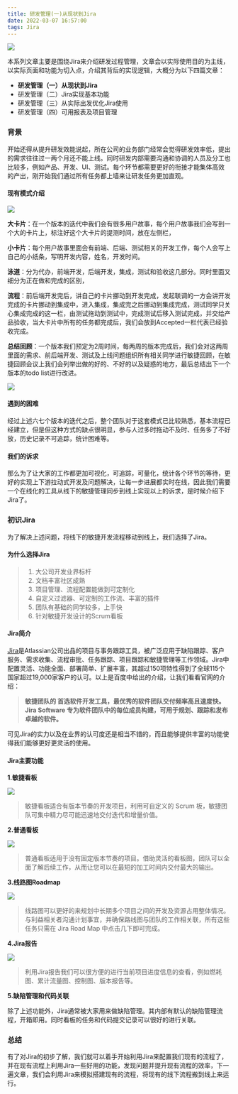 ```yaml
---
title: 研发管理(一)从现状到Jira
date: 2022-03-07 16:57:00
tags: Jira
---
```


![](https://img.carlwe.com/xs/jira_flow.webp)



本系列文章主要是围绕Jira来介绍研发过程管理，文章会以实际使用目的为主线，以实际页面和功能为切入点，介绍其背后的实现逻辑，大概分为以下四篇文章：

<!--more-->

* **研发管理（一）从现状到Jira**
* 研发管理（二）Jira实现基本功能
* 研发管理（三）从实际出发优化Jira使用
* 研发管理（四）可用报表及项目管理



### 背景

开始还得从提升研发效能说起，所在公司的业务部门经常会觉得研发效率低，提出的需求往往过一两个月还不能上线。同时研发内部需要沟通和协调的人员及分工也比较多，例如产品、开发、UI、测试。每个环节都需要更好的衔接才能集体高效的产出，刚开始我们通过所有任务都上墙来让研发任务更加直观。

#### 现有模式介绍

![](https://img.carlwe.com/xs/minjie_kanban.jpg)

**大卡片**：在一个版本的迭代中我们会有很多用户故事，每个用户故事我们会写到一个大的卡片上，标注好这个大卡片的提测时间，放在左侧栏，

**小卡片**：每个用户故事里面会有前端、后端、测试相关的开发工作，每个人会写上自己的小纸条，写明开发内容，姓名，开发时间。

**泳道**：分为代办，前端开发，后端开发，集成，测试和验收这几部分。同时里面又细分为正在做和完成的区别，

**流程**：前后端开发完后，讲自己的卡片挪动到开发完成，发起联调的一方会讲开发完成的卡片挪动到集成中，进入集成，集成完之后挪动到集成完成，测试同学只关心集成完成的这一栏，由测试拖动到测试中，完成测试后移入测试完成，并交给产品验收，当大卡片中所有的任务都完成后，我们会放到Accepted一栏代表已经验收完成。

**总结回顾**：一个版本我们预定为2周时间，每两周的版本完成后，我们会对这两周里面的需求、前后端开发、测试及上线问题组织所有相关同学进行敏捷回顾，在敏捷回顾会议上我们会列举出做的好的、不好的以及疑惑的地方，最后总结出下一个版本的todo list进行改进。

![](https://img.carlwe.com/xs/scrum_review_small.jpg)

#### 遇到的困难

经过上述六七个版本的迭代之后，整个团队对于这套模式已比较熟悉，基本流程已经建立，但是但这种方式的缺点很明显，参与人过多时拖动不及时、任务多了不好放，历史记录不可追踪，统计困难等。

#### 我们的诉求

那么为了让大家的工作都更加可视化，可追踪，可量化，统计各个环节的等待，更好的实现上下游拉动式开发及问题解决，让每一步进展都实时在线，因此我们需要一个在线化的工具从线下的敏捷管理同步到线上实现以上的诉求，是时候介绍下Jira了。

### 初识Jira

为了解决上述问题，将线下的敏捷开发流程移动到线上，我们选择了Jira。

#### 为什么选择Jira

> 1. 大公司开发业界标杆
> 2. 文档丰富社区成熟
> 3. 项目管理、流程配置能做到可定制化
> 4. 自定义过滤器、可定制的工作流、丰富的插件
> 5. 团队有基础的同学较多，上手快
> 5. 针对敏捷开发设计的Scrum看板

#### Jira简介

[Jira](https://www.atlassian.com/software/jira)是Atlassian公司出品的项目与事务跟踪工具，被广泛应用于缺陷跟踪、客户服务、需求收集、流程审批、任务跟踪、项目跟踪和敏捷管理等工作领域。Jira中配置灵活、功能全面、部署简单、扩展丰富，其超过150项特性得到了全球115个国家超过19,000家客户的认可。以上是百度中给出的介绍，让我们看看官网的介绍：

> **敏捷团队的 首选软件开发工具，最优秀的软件团队交付频率高且速度快。Jira Software 专为软件团队中的每位成员构建，可用于规划、跟踪和发布卓越的软件。**

可见Jira的实力以及在业界的认可度还是相当不错的，而且能够提供丰富的功能使得我们能够更好更灵活的使用。

#### Jira主要功能

**1.敏捷看板**

![](https://img.carlwe.com/xs/jira_scrum.png)

> 敏捷看板适合有版本节奏的开发项目，利用可自定义的 Scrum 板，敏捷团队可集中精力尽可能迅速地交付迭代和增量价值。

**2.普通看板**

![](https://img.carlwe.com/xs/jira_kanban.png)

> 普通看板适用于没有固定版本节奏的项目。借助灵活的看板图，团队可以全面了解后续工作，从而让您可以在最短的加工时间内交付最大的输出。

**3.线路图Roadmap**

![](https://img.carlwe.com/xs/jira_roadmap.png)

> 线路图可以更好的来规划中长期多个项目之间的开发及资源占用整体情况。与利益相关者沟通计划事宜，并确保路线图与团队的工作相关联，所有这些任务只需在 Jira Road Map 中点击几下即可完成。

**4.Jira报告**

![](https://img.carlwe.com/xs/jira_report.png)

> 利用Jira报告我们可以很方便的进行当前项目进度信息的查看，例如燃耗图、累计流量图、控制图、版本报告等。

**5.缺陷管理和代码关联**

除了上述功能外，Jira通常被大家用来做缺陷管理。其内部有默认的缺陷管理流程，开箱即用。同时看板的任务和代码提交记录可以很好的进行关联。

### 总结

有了对Jira的初步了解，我们就可以着手开始利用Jira来配置我们现有的流程了，并在现有流程上利用Jira一些好用的功能，发现问题并提升现有流程的效率，下一遍文章，我们会利用Jira来模拟搭建现有的流程，将现有的线下流程搬到线上来运行。
